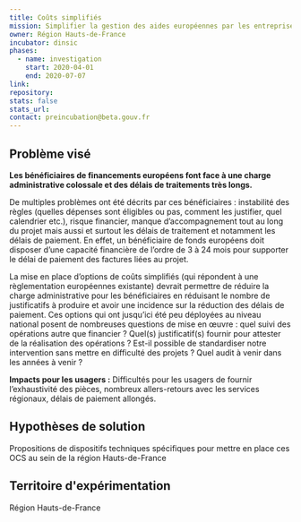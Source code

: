 ```yaml
---
title: Coûts simplifiés
mission: Simplifier la gestion des aides européennes par les entreprises
owner: Région Hauts-de-France
incubator: dinsic 
phases:
  - name: investigation
    start: 2020-04-01
    end: 2020-07-07
link:
repository: 
stats: false 
stats_url: 
contact: preincubation@beta.gouv.fr
---
```


## Problème visé

**Les bénéficiaires de financements européens font face à une charge administrative colossale et des délais de traitements très longs.**

De multiples problèmes ont été décrits par ces bénéficiaires : instabilité des règles (quelles dépenses sont éligibles ou pas, comment les justifier, quel calendrier etc.), risque financier, manque d’accompagnement tout au long du projet mais aussi et surtout les délais de traitement et notamment les délais de paiement. En effet, un bénéficiaire de fonds européens doit disposer d’une capacité financière de l’ordre de 3 à 24 mois pour supporter le délai de paiement des factures liées au projet.

La mise en place d’options de coûts simplifiés (qui répondent à une règlementation européennes existante) devrait permettre de réduire la charge administrative
pour les bénéficiaires en réduisant le nombre de justificatifs à produire et avoir une incidence sur la
réduction des délais de paiement. Ces options qui ont jusqu’ici été peu déployées au niveau
national posent de nombreuses questions de mise en œuvre : quel suivi des opérations autre que
financier ? Quel(s) justificatif(s) fournir pour attester de la réalisation des opérations ? Est-il possible
de standardiser notre intervention sans mettre en difficulté des projets ? Quel audit à venir dans les
années à venir ?

**Impacts pour les usagers :**
Difficultés pour les usagers de fournir l’exhaustivité des pièces, nombreux allers-retours avec les
services régionaux, délais de paiement allongés.

## Hypothèses de solution 
Propositions de dispositifs techniques spécifiques pour mettre en place ces OCS au sein de la région Hauts-de-France

## Territoire d'expérimentation 
Région Hauts-de-France
